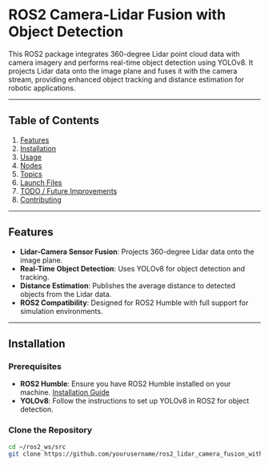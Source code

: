 # ROS2 Camera-Lidar Fusion with Object Detection

This ROS2 package integrates 360-degree Lidar point cloud data with camera imagery and performs real-time object detection using YOLOv8. It projects Lidar data onto the image plane and fuses it with the camera stream, providing enhanced object tracking and distance estimation for robotic applications.

---

## Table of Contents
1. [Features](#features)
2. [Installation](#installation)
3. [Usage](#usage)
4. [Nodes](#nodes)
5. [Topics](#topics)
6. [Launch Files](#launch-files)
7. [TODO / Future Improvements](#todo--future-improvements)
8. [Contributing](#contributing)

---

## Features
- **Lidar-Camera Sensor Fusion**: Projects 360-degree Lidar data onto the image plane.
- **Real-Time Object Detection**: Uses YOLOv8 for object detection and tracking.
- **Distance Estimation**: Publishes the average distance to detected objects from the Lidar data.
- **ROS2 Compatibility**: Designed for ROS2 Humble with full support for simulation environments.

---

## Installation

### Prerequisites
- **ROS2 Humble**: Ensure you have ROS2 Humble installed on your machine. [Installation Guide](https://docs.ros.org/en/humble/Installation.html)
- **YOLOv8**: Follow the instructions to set up YOLOv8 in ROS2 for object detection.

### Clone the Repository
```bash
cd ~/ros2_ws/src
git clone https://github.com/yourusername/ros2_lidar_camera_fusion_with_detection.git
